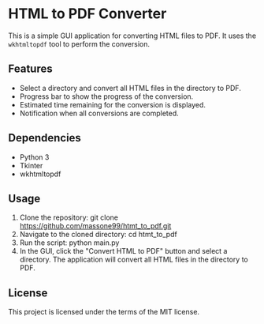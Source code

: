 # HTML to PDF Converter

This is a simple GUI application for converting HTML files to PDF. It uses the `wkhtmltopdf` tool to perform the conversion.

## Features

- Select a directory and convert all HTML files in the directory to PDF.
- Progress bar to show the progress of the conversion.
- Estimated time remaining for the conversion is displayed.
- Notification when all conversions are completed.

## Dependencies

- Python 3
- Tkinter
- wkhtmltopdf

## Usage

1. Clone the repository: git clone https://github.com/massone99/htmt_to_pdf.git
2. Navigate to the cloned directory: cd htmt_to_pdf
3. Run the script:
    python main.py
4. In the GUI, click the "Convert HTML to PDF" button and select a directory. The application will convert all HTML files in the directory to PDF.

## License

This project is licensed under the terms of the MIT license.